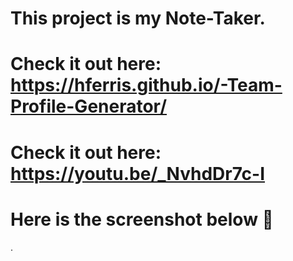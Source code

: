 # This project is my Note-Taker.
# Check it out here: https://hferris.github.io/-Team-Profile-Generator/
# Check it out here: https://youtu.be/_NvhdDr7c-I
# Here is the screenshot below :star_struck:
<!-- ![Alt text](/./dist/imgs/snap.shot.png?raw=true "Screenshot") -->.
